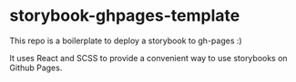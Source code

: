 # storybook-ghpages-template

This repo is a boilerplate to deploy a storybook to gh-pages :)

It uses React and SCSS to provide a convenient way to use storybooks on Github Pages.
